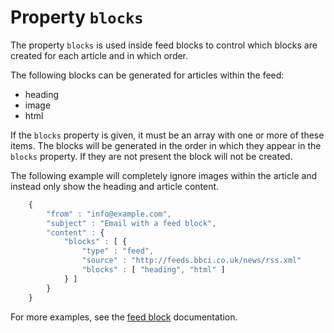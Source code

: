 # Property `blocks`

The property `blocks` is used inside feed blocks to control which blocks
are created for each article and in which order.

The following blocks can be generated for articles within the feed:

- heading
- image
- html

If the `blocks` property is given, it must be an array with one or
more of these items. The blocks will be generated in the order in
which they appear in the `blocks` property. If they are not present
the block will not be created.

The following example will completely ignore images within the
article and instead only show the heading and article content.


````javascript
    {
        "from" : "info@example.com",
        "subject" : "Email with a feed block",
        "content" : {
            "blocks" : [ {
                "type" : "feed",
                "source" : "http://feeds.bbci.co.uk/news/rss.xml"
                "blocks" : [ "heading", "html" ]
            } ]
        }
    }
````


For more examples, see the [feed block](/support/json/block-feed) documentation.
